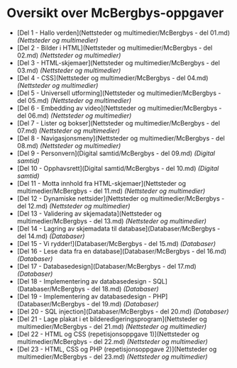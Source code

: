 Oversikt over McBergbys-oppgaver
================================
 * [Del 1 - Hallo verden](Nettsteder og multimedier/McBergbys - del 01.md) *(Nettsteder og multimedier)*
 * [Del 2 - Bilder i HTML](Nettsteder og multimedier/McBergbys - del 02.md) *(Nettsteder og multimedier)*
 * [Del 3 - HTML-skjemaer](Nettsteder og multimedier/McBergbys - del 03.md) *(Nettsteder og multimedier)*
 * [Del 4 - CSS](Nettsteder og multimedier/McBergbys - del 04.md) *(Nettsteder og multimedier)*
 * [Del 5 - Universell utforming](Nettsteder og multimedier/McBergbys - del 05.md) *(Nettsteder og multimedier)*
 * [Del 6 - Embedding av video](Nettsteder og multimedier/McBergbys - del 06.md) *(Nettsteder og multimedier)*
 * [Del 7 - Lister og bokser](Nettsteder og multimedier/McBergbys - del 07.md) *(Nettsteder og multimedier)*
 * [Del 8 - Navigasjonsmeny](Nettsteder og multimedier/McBergbys - del 08.md) *(Nettsteder og multimedier)*
 * [Del 9 - Personvern](Digital samtid/McBergbys - del 09.md) *(Digital samtid)*
 * [Del 10 - Opphavsrett](Digital samtid/McBergbys - del 10.md) *(Digital samtid)*
 * [Del 11 - Motta innhold fra HTML-skjemaer](Nettsteder og multimedier/McBergbys - del 11.md) *(Nettsteder og multimedier)*
 * [Del 12 - Dynamiske nettsider](Nettsteder og multimedier/McBergbys - del 12.md) *(Nettsteder og multimedier)*
 * [Del 13 - Validering av skjemadata](Nettsteder og multimedier/McBergbys - del 13.md) *(Nettsteder og multimedier)*
 * [Del 14 - Lagring av skjemadata til database](Databaser/McBergbys - del 14.md) *(Databaser)*
 * [Del 15 - Vi rydder!](Databaser/McBergbys - del 15.md) *(Databaser)*
 * [Del 16 - Lese data fra en database](Databaser/McBergbys - del 16.md) *(Databaser)*
 * [Del 17 - Databasedesign](Databaser/McBergbys - del 17.md) *(Databaser)*
 * [Del 18 - Implementering av databasedesign - SQL](Databaser/McBergbys - del 18.md) *(Databaser)*
 * [Del 19 - Implementering av databasedesign - PHP](Databaser/McBergbys - del 19.md) *(Databaser)*
 * [Del 20 - SQL injection](Databaser/McBergbys - del 20.md) *(Databaser)*
 * [Del 21 - Lage plakat i et bilderedigeringsprogram](Nettsteder og multimedier/McBergbys - del 21.md) *(Nettsteder og multimedier)*
 * [Del 22 - HTML og CSS (repetisjonsoppgave 1)](Nettsteder og multimedier/McBergbys - del 22.md) *(Nettsteder og multimedier)*
 * [Del 23 - HTML, CSS og PHP (repetisjonsoppgave 2)](Nettsteder og multimedier/McBergbys - del 23.md) *(Nettsteder og multimedier)*
